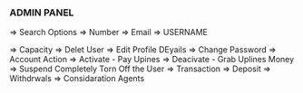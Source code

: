 ### ADMIN PANEL


=> Search Options
    => Number 
    => Email 
    => USERNAME

=> Capacity 
    => Delet User 
    => Edit Profile DEyails
    => Change Password
    => Account Action
        => Activate
            - Pay Upines
        => Deacivate
            - Grab Uplines Money
        => Suspend
            Completely Torn Off the User
    => Transaction 
        => Deposit 
        => Withdrwals 
=> Considaration Agents